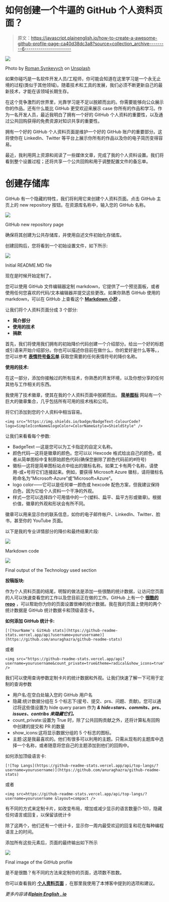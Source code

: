 # 如何创建一个牛逼的 GitHub 个人资料页面？

> 原文：<https://javascript.plainenglish.io/how-to-create-a-awesome-github-profile-page-ca40d38dc3a8?source=collection_archive---------6----------------------->

![](img/ee68364ba75bac62d167388f9940d00f.png)

Photo by [Roman Synkevych](https://unsplash.com/@synkevych?utm_source=medium&utm_medium=referral) on [Unsplash](https://unsplash.com?utm_source=medium&utm_medium=referral)

如果你碰巧是一名软件开发人员/工程师，你可能会知道在这里学习是一个永无止境的过程(类似于其他领域)。随着技术和工具的发展，我们必须不断更新自己的最新技术，才能在该领域长期生存。

在这个竞争激烈的世界里，光靠学习是不足以脱颖而出的。你需要能够向公众展示你的作品。还有什么能比 GitHub 更受欢迎来展示 case 你所有的作品和学习。作为一名开发人员，最近我明白了拥有一个好的 GitHub 个人资料的重要性，以及通过公共回购获得的免费资源对知识共享的重要性。

拥有一个好的 GitHub 个人资料页面是维护一个好的 GitHub 账户的重要部分。这将使你在 LinkedIn、Twitter 等平台上展示你所有的作品以及你的电子简历变得容易。

最近，我利用网上资源和阅读了一些媒体文章，完成了我的个人资料设置。我们将看到整个设置过程；还将共享一个公共回购和用于调整配置文件的备忘单。

# **创建存储库**

GitHub 有一个隐藏的特性，我们将利用它来创建个人资料页面。点击 GitHub 主页上的 new repository 按钮。在资源库名称中，输入您的 GitHub 名称。

![](img/0050ee5bfba326ccab5877e6ef409bf5.png)

GitHub new repository page

确保将其创建为公共存储库，并使用自述文件初始化存储库。

创建回购后，您将看到一个初始设置文件，如下所示:

![](img/2b21f86e2a94c62516ed566bb68e1269.png)

Initial README.MD file

现在是时候开始定制了。

您可以使用 GitHub 文件编辑器定制 markdown，它提供了一个预览面板，或者使用任何您喜欢的代码/文本编辑器并提交这些更改。如果你熟悉 GitHub 使用的 markdown，可以在 GitHub 上查看这个 [**Markdown 小抄**](https://github.com/adam-p/markdown-here/wiki/Markdown-Cheatsheet) 。

让我们将个人资料页面分成 3 个部分:

*   **简介部分**
*   **使用的技术**
*   **捐款**

首先，我们将使用我们拥有的初始降价代码创建一个介绍部分。给出一个好的标题或引语来开始介绍部分。你也可以描述你目前在做什么，你的爱好是什么等等。，您可以参考 [**表情符号备忘单**](https://github.com/ikatyang/emoji-cheat-sheet) 获取您需要的任何表情符号的降价名称。

**使用的技术:**

在这一部分，添加你接触过的所有技术，你熟悉的开发环境，以及你想分享的任何其他与工作相关的东西。

我使用了技术徽章，使其在我的个人资料页面中脱颖而出。 [**简单图标**](https://simple-icons.github.io/simple-icons-website/) 网站有一个巨大的徽章集合，几乎包括所有可用的技术栈和公司。

将它们添加到您的个人资料中相当容易。

```
<img src="https://img.shields.io/badge/BadgeText-ColourCode?logo=SimpleIconName&logoColor=ColorName&style=ShieldStyle" />
```

让我们来看看每个参数:

*   BadgeText —这是您可以为工卡指定的自定义名称。
*   颜色代码—这将是徽章的颜色。您可以以 Hexcode 格式给出自己的颜色，或者从简单图标中复制原始颜色代码(确保您删除了颜色代码前的#符号)
*   徽标—这将是简单图标站点中给出的徽标名称。如果工卡有两个名称，请使用-或+号将它们连接起来。例如，要获得 Microsoft Azure 徽标，请将徽标名称命名为“Microsoft-Azure”或“Microsoft+Azure”。
*   logo color——它可以是任何单一颜色或 hexcode 配色方案，但我建议保持白色，因为它给个人资料一个干净的外观。
*   样式—您可以选择四个可用值中的一个(塑料、扁平、扁平方形或徽章)。根据价值，徽章的外观和形状会有所不同。

徽章可以用来显示你的联系信息，如你的电子邮件帐户、LinkedIn、Twitter、脸书，甚至你的 YouTube 页面。

以下是我的专业详情部分的降价和最终结果片段:

![](img/111d6d5f5a97f76d18d5676a2235c399.png)

Markdown code

![](img/9c9000c6e2e969d56c6b0695742f981a.png)

Final output of the Technology used section

**投稿版块:**

作为个人资料页面的结尾，明智的做法是添加一些很酷的统计数据，让访问您页面的人可以快速查看您的工作以及您目前正在做的工作。GitHub 上有一个 [**很酷的 repo**](https://github.com/anuraghazra/github-readme-stats) ，可以帮助你为你的页面设置很棒的统计数据。我在我的页面上使用的两个统计数据是 GitHub 统计数据卡和顶级语言卡。

**如何添加 GitHub 统计卡:**

```
[![YourName's GitHub stats](https://github-readme-stats.vercel.app/api?username=yourusername)](https://github.com/anuraghazra/github-readme-stats)
```

或者

```
<img src="https://github-readme-stats.vercel.app/api?username=yourusername&count_private=true&theme=radical&show_icons=true" />
```

我们可以使用查询参数定制卡片的统计数据和外观。让我们快速了解一下可用于定制的查询参数

*   用户名:在空白处输入您的 GitHub 用户名
*   隐藏:统计数据分组在 5 个标志下(星号、提交、prs、问题、贡献)。您可以通过将这些值设置为 hide query param 作为 ***& hide=stars、commits、prs、issues、contribs 来隐藏它们。***
*   count_private:设置为 True 时，除了公共回购贡献之外，还将计算私有回购中创建的提交和 PR 的数量
*   show_icons:这将显示数据分组的 5 个标志的图标。
*   主题:这是我最喜欢的。他们有很多可以利用的主题。只需从现有的主题库中选择一个名称，或者随意将您自己的主题添加到他们的回购中。

如何添加顶级语言卡:

```
[![Top Langs](https://github-readme-stats.vercel.app/api/top-langs/?username=yourusername)](https://github.com/anuraghazra/github-readme-stats)
```

或者

```
<img src=https://github-readme-stats.vercel.app/api/top-langs/?username=yourusername &layout=compact />
```

有不同的方式来定制卡片，如改变布局，增加或减少显示的语言数量(1-10)，隐藏任何语言或回复，以保留该统计卡

除了这两个，他们还有一个统计卡，显示你一周内最受欢迎的回复和花在每种编程语言上的时间。

添加所有这些元素后，页面的最终输出如下所示

![](img/bfe7d077e8ebbfe16f8aef28761e0c7f.png)

Final image of the GitHub profile

是不是很酷？有不同的方法来定制你的页面，选项数不胜数。

你可以查看我的 [**个人资料页面**](https://github.com/thivagar-manickam) ，在那里我使用了本博客中提到的选项和建议。

*更多内容请看*[***plain English . io***](http://plainenglish.io/)